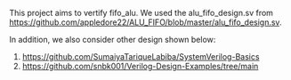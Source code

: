 This project aims to vertify fifo_alu. 
We used the alu_fifo_design.sv from https://github.com/appledore22/ALU_FIFO/blob/master/alu_fifo_design.sv.

In addition, we also consider other design shown below:
1. https://github.com/SumaiyaTariqueLabiba/SystemVerilog-Basics
2. https://github.com/snbk001/Verilog-Design-Examples/tree/main

